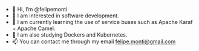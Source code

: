 - 👋 Hi, I’m @felipemonti
- 👀 I am interested in software development.
- 🌱 I am currently learning the use of service buses such as Apache Karaf + Apache Camel.
- 💞️ I am also studying Dockers and Kubernetes.
- 📫 You can contact me through my email felipe.monti@gmail.com

<!---
felipemonti/felipemonti is a ✨ special ✨ repository because its `README.md` (this file) appears on your GitHub profile.
You can click the Preview link to take a look at your changes.
--->
